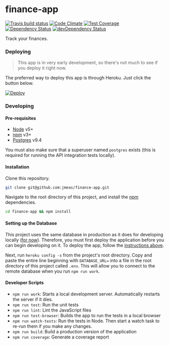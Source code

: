 # finance-app

[![Travis build status](http://img.shields.io/travis/jmeas/finance-app.svg?style=flat)](https://travis-ci.org/jmeas/finance-app)
[![Code Climate](https://codeclimate.com/github/jmeas/finance-app/badges/gpa.svg)](https://codeclimate.com/github/jmeas/finance-app)
[![Test Coverage](https://codeclimate.com/github/jmeas/finance-app/badges/coverage.svg)](https://codeclimate.com/github/jmeas/finance-app)
[![Dependency Status](https://david-dm.org/jmeas/finance-app.svg)](https://david-dm.org/jmeas/finance-app)
[![devDependency Status](https://david-dm.org/jmeas/finance-app/dev-status.svg)](https://david-dm.org/jmeas/finance-app#info=devDependencies)

Track your finances.

### Deploying

> This app is in very early development, so there's not much to see if you deploy it right now.

The preferred way to deploy this app is through Heroku. Just click the button below.

[![Deploy](https://www.herokucdn.com/deploy/button.png)](https://heroku.com/deploy?template=https://github.com/jmeas/finance-app/tree/master)

### Developing

#### Pre-requisites

- [Node](https://nodejs.org/en/) v5+
- [npm](https://docs.npmjs.com/getting-started/installing-node) v3+
- [Postgres](https://wiki.postgresql.org/wiki/Detailed_installation_guides) v9.4

You must also make sure that a superuser named `postgres` exists (this is required for running the API integration tests locally).

#### Installation

Clone this repository.

```sh
git clone git@github.com:jmeas/finance-app.git
```

Navigate to the root directory of this project, and install the [npm](https://www.npmjs.com/) dependencies.

```sh
cd finance-app && npm install
```

#### Setting up the Database

This project uses the same database in production as it does for developing locally ([for now](https://github.com/jmeas/finance-app/issues/50)). Therefore, you must first deploy the
application before you can begin developing on it. To deploy the app, follow the [instructions above](#deploying).

Next, run `heroku config -s` from the project's root directory. Copy and paste the entire line beginning with `DATABASE_URL=` into a file
in the root directory of this project called `.env`. This will allow you to connect to the remote database when you run `npm run work`.

#### Developer Scripts

- `npm run work`: Starts a local development server. Automatically restarts the server if it dies.
- `npm run test`: Run the unit tests
- `npm run lint`: Lint the JavaScript files
- `npm run test-browser`: Builds the app to run the tests in a local browser
- `npm run watch-tests`: Run the tests in Node. Then start a watch task to re-run them if you make any changes.
- `npm run build`: Build a production version of the application
- `npm run coverage`: Generate a coverage report
